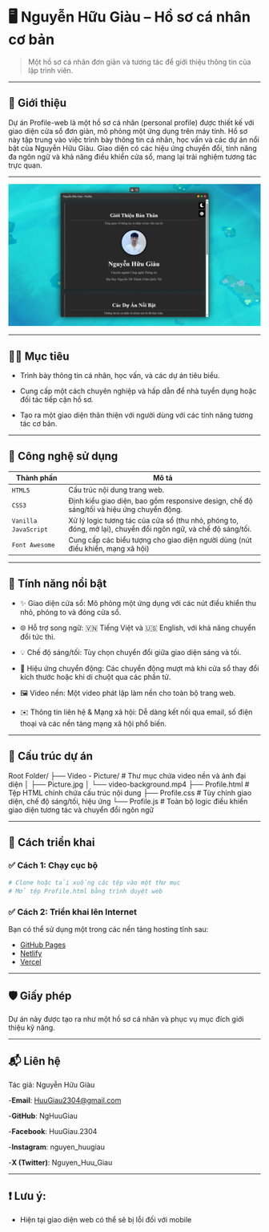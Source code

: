 # 🖥️ Nguyễn Hữu Giàu – Hồ sơ cá nhân cơ bản
> Một hồ sơ cá nhân đơn giản và tương tác để giới thiệu thông tin của lập trình viên.

---

## 🚀 Giới thiệu

Dự án Profile-web là một hồ sơ cá nhân (personal profile) được thiết kế với giao diện cửa sổ đơn giản, mô phỏng một ứng dụng trên máy tính. Hồ sơ này tập trung vào việc trình bày thông tin cá nhân, học vấn và các dự án nổi bật của Nguyễn Hữu Giàu. Giao diện có các hiệu ứng chuyển đổi, tính năng đa ngôn ngữ và khả năng điều khiển cửa sổ, mang lại trải nghiệm tương tác trực quan.

---

![Demo](Video-Picture/DEMO.png)

---

## 🧑‍💻 Mục tiêu

- Trình bày thông tin cá nhân, học vấn, và các dự án tiêu biểu.

- Cung cấp một cách chuyên nghiệp và hấp dẫn để nhà tuyển dụng hoặc đối tác tiếp cận hồ sơ.

- Tạo ra một giao diện thân thiện với người dùng với các tính năng tương tác cơ bản.
  
---

## 🧱 Công nghệ sử dụng

| Thành phần | Mô tả |
|-----------|-------|
| `HTML5` | Cấu trúc nội dung trang web. |
| `CSS3` | Định kiểu giao diện, bao gồm responsive design, chế độ sáng/tối và hiệu ứng chuyển động. |
| `Vanilla JavaScript` | Xử lý logic tương tác của cửa sổ (thu nhỏ, phóng to, đóng, mở lại), chuyển đổi ngôn ngữ, và chế độ sáng/tối. |
| `Font Awesome` | Cung cấp các biểu tượng cho giao diện người dùng (nút điều khiển, mạng xã hội) |

---

## 🎯 Tính năng nổi bật

- ✨ Giao diện cửa sổ: Mô phỏng một ứng dụng với các nút điều khiển thu nhỏ, phóng to và đóng cửa sổ.

- 🌐 Hỗ trợ song ngữ: 🇻🇳 Tiếng Việt và 🇺🇸 English, với khả năng chuyển đổi tức thì.

- 💡 Chế độ sáng/tối: Tùy chọn chuyển đổi giữa giao diện sáng và tối.

- 🔄 Hiệu ứng chuyển động: Các chuyển động mượt mà khi cửa sổ thay đổi kích thước hoặc khi di chuột qua các phần tử.

- 🖼️ Video nền: Một video phát lặp làm nền cho toàn bộ trang web.

- ✉️ Thông tin liên hệ & Mạng xã hội: Dễ dàng kết nối qua email, số điện thoại và các nền tảng mạng xã hội phổ biến.

---

## 📂 Cấu trúc dự án

Root Folder/
├── Video - Picture/  # Thư mục chứa video nền và ảnh đại diện
│   ├── Picture.jpg
│   └── video-background.mp4
├── Profile.html      # Tệp HTML chính chứa cấu trúc nội dung
├── Profile.css       # Tùy chỉnh giao diện, chế độ sáng/tối, hiệu ứng
└── Profile.js        # Toàn bộ logic điều khiển giao diện tương tác và chuyển đổi ngôn ngữ

---

## 🔧 Cách triển khai

### ✅ Cách 1: Chạy cục bộ

```bash
# Clone hoặc tải xuống các tệp vào một thư mục
# Mở tệp Profile.html bằng trình duyệt web
```

### ✅ Cách 2: Triển khai lên Internet
Bạn có thể sử dụng một trong các nền tảng hosting tĩnh sau:

- [GitHub Pages](https://pages.github.com/)
- [Netlify](https://netlify.com/)
- [Vercel](https://vercel.com/)

---

## 🛡️ Giấy phép
Dự án này được tạo ra như một hồ sơ cá nhân và phục vụ mục đích giới thiệu kỹ năng.

---

## 📬 Liên hệ
Tác giả: Nguyễn Hữu Giàu

-**Email**: HuuGiau2304@gmail.com

-**GitHub**: NgHuuGiau

-**Facebook**: HuuGiau.2304

-**Instagram**: nguyen_huugiau

-**X (Twitter)**: Nguyen_Huu_Giau

---

## ❗️ Lưu ý:
- Hiện tại giao diện web có thể sẽ bị lỗi đối với mobile
